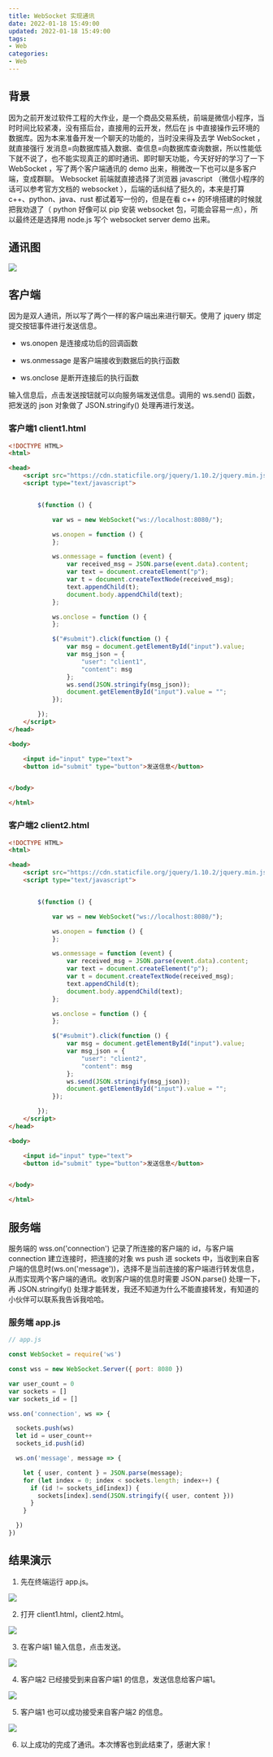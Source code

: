 ```yaml
---
title: WebSocket 实现通讯
date: 2022-01-18 15:49:00
updated: 2022-01-18 15:49:00
tags:
- Web
categories:
- Web
---
```


## 背景

因为之前开发过软件工程的大作业，是一个商品交易系统，前端是微信小程序，当时时间比较紧凑，没有搭后台，直接用的云开发，然后在 js 中直接操作云环境的数据库。因为本来准备开发一个聊天的功能的，当时没来得及去学 WebSocket ，就直接强行 发消息=向数据库插入数据、查信息=向数据库查询数据，所以性能低下就不说了，也不能实现真正的即时通讯、即时聊天功能，今天好好的学习了一下 WebSocket ，写了两个客户端通讯的 demo 出来，稍微改一下也可以是多客户端，变成群聊。 Websocket 前端就直接选择了浏览器 javascript （微信小程序的话可以参考官方文档的 websocket ），后端的话纠结了挺久的，本来是打算 c++、python、java、rust 都试着写一份的，但是在看 c++ 的环境搭建的时候就把我劝退了（ python 好像可以 pip 安装 websocket 包，可能会容易一点），所以最终还是选择用 node.js 写个 websocket server demo 出来。

<!--more-->

## 通讯图



![](2022-1-18/2022-1-18_1.png)



## 客户端

因为是双人通讯，所以写了两个一样的客户端出来进行聊天。使用了 jquery 绑定提交按钮事件进行发送信息。

+ ws.onopen 是连接成功后的回调函数

+ ws.onmessage 是客户端接收到数据后的执行函数
+ ws.onclose 是断开连接后的执行函数

输入信息后，点击发送按钮就可以向服务端发送信息。调用的 ws.send() 函数，把发送的 json 对象做了 JSON.stringify() 处理再进行发送。 

### 客户端1 client1.html

```html
<!DOCTYPE HTML>
<html>

<head>
    <script src="https://cdn.staticfile.org/jquery/1.10.2/jquery.min.js"></script>
    <script type="text/javascript">


        $(function () {

            var ws = new WebSocket("ws://localhost:8080/");

            ws.onopen = function () {
            };

            ws.onmessage = function (event) {
                var received_msg = JSON.parse(event.data).content;
                var text = document.createElement("p");
                var t = document.createTextNode(received_msg);
                text.appendChild(t);
                document.body.appendChild(text);
            };

            ws.onclose = function () {
            };

            $("#submit").click(function () {
                var msg = document.getElementById("input").value;
                var msg_json = {
                    "user": "client1",
                    "content": msg
                };
                ws.send(JSON.stringify(msg_json));
                document.getElementById("input").value = "";
            });

        });
    </script>
</head>

<body>

    <input id="input" type="text">
    <button id="submit" type="button">发送信息</button>


</body>

</html>
```

### 客户端2 client2.html

```html
<!DOCTYPE HTML>
<html>

<head>
    <script src="https://cdn.staticfile.org/jquery/1.10.2/jquery.min.js"></script>
    <script type="text/javascript">


        $(function () {

            var ws = new WebSocket("ws://localhost:8080/");

            ws.onopen = function () {
            };

            ws.onmessage = function (event) {
                var received_msg = JSON.parse(event.data).content;
                var text = document.createElement("p");
                var t = document.createTextNode(received_msg);
                text.appendChild(t);
                document.body.appendChild(text);
            };

            ws.onclose = function () {
            };

            $("#submit").click(function () {
                var msg = document.getElementById("input").value;
                var msg_json = {
                    "user": "client2",
                    "content": msg
                };
                ws.send(JSON.stringify(msg_json));
                document.getElementById("input").value = "";
            });

        });
    </script>
</head>

<body>

    <input id="input" type="text">
    <button id="submit" type="button">发送信息</button>


</body>

</html>
```



## 服务端

服务端的 wss.on('connection') 记录了所连接的客户端的 id，与客户端 connection 建立连接时，把连接的对象 ws push 进 sockets 中，当收到来自客户端的信息时(ws.on('message'))，选择不是当前连接的客户端进行转发信息，从而实现两个客户端的通讯。收到客户端的信息时需要 JSON.parse() 处理一下，再 JSON.stringify() 处理才能转发，我还不知道为什么不能直接转发，有知道的小伙伴可以联系我告诉我哈哈。

### 服务端 app.js

```javascript
// app.js

const WebSocket = require('ws')

const wss = new WebSocket.Server({ port: 8080 })

var user_count = 0
var sockets = []
var sockets_id = []

wss.on('connection', ws => {

  sockets.push(ws)
  let id = user_count++
  sockets_id.push(id)

  ws.on('message', message => {

    let { user, content } = JSON.parse(message);
    for (let index = 0; index < sockets.length; index++) {
      if (id != sockets_id[index]) {
        sockets[index].send(JSON.stringify({ user, content }))
      }
    }

  })
})
```



## 结果演示

1. 先在终端运行 app.js。

![](2022-1-18/2022-1-18_2.png)

2. 打开 client1.html，client2.html。

![](2022-1-18/2022-1-18_3.png)

3. 在客户端1 输入信息，点击发送。

![](2022-1-18/2022-1-18_4.png)

4. 客户端2 已经接受到来自客户端1 的信息，发送信息给客户端1。

![](2022-1-18/2022-1-18_5.png)

5. 客户端1 也可以成功接受来自客户端2 的信息。

![](2022-1-18/2022-1-18_6.png)

6. 以上成功的完成了通讯。本次博客也到此结束了，感谢大家！

